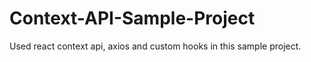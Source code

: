 # Context-API-Sample-Project
Used react context api, axios and custom hooks in this sample project.
